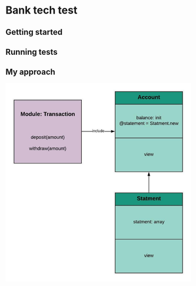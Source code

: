 # Bank tech test #

## Getting started ##

## Running tests ##

## My approach ##  
![Class diagram](ClassDiagram.jpeg)
